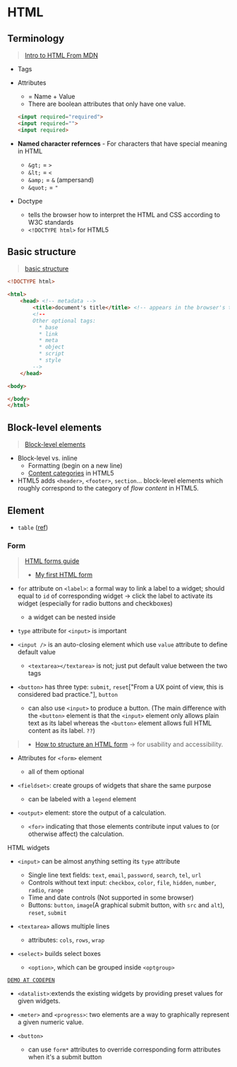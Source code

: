 # HTML
## Terminology
> [Intro to HTML From MDN](https://developer.mozilla.org/en-US/docs/Web/Guide/HTML/Introduction)

* Tags
* Attributes
  * = Name + Value
  * There are boolean attributes that only have one value.
  ```html
  <input required="required">
  <input required="">
  <input required>
  ```

* **Named character refernces** - For characters that have special meaning in HTML
  * `&gt;` = `>`
  * `&lt;` = `<`
  * `&amp;` = `&` (ampersand)
  * `&quot;` = `"`
* Doctype
  * tells the browser how to interpret the HTML and CSS according to W3C standards
  * `<!DOCTYPE html>` for HTML5

## Basic structure
> [basic structure](http://www.sitepoint.com/web-foundations/basic-structure-of-a-web-page/#page-structure__fig-doc-tree)

```HTML
<!DOCTYPE html>

<html>
	<head> <!-- metadata -->
		<title>document's title</title> <!-- appears in the browser's title bar & search result 
        <!--
        Other optional tags:
          * base
          * link
          * meta
          * object
          * script
          * style
        -->
	</head>

<body>

</body>
</html>

```

## Block-level elements
> [Block-level elements](https://developer.mozilla.org/en-US/docs/Web/HTML/Block-level_elements)

* Block-level vs. inline
  * Formatting (begin on a new line)
  * [Content categories](https://developer.mozilla.org/en-US/docs/Web/Guide/HTML/Content_categories) in HTML5
* HTML5 adds `<header>`, `<footer>`, `section`... block-level elements which roughly correspond to the category of *flow content* in HTML5.

## Element
* `table` ([ref](https://developer.mozilla.org/en-US/docs/Web/HTML/Element/table))

### Form
> [HTML forms guide](https://developer.mozilla.org/en-US/docs/Web/Guide/HTML/Forms)
> * [My first HTML form](https://developer.mozilla.org/en-US/docs/Web/Guide/HTML/Forms/My_first_HTML_form)

* `for` attribute on `<label>`: a formal way to link a label to a widget; should equal to `id` of corresponding widget -> click the label to activate its widget (especially for radio buttons and checkboxes)
  * a widget can be nested inside

* `type` attribute for `<input>` is important

* `<input />` is an auto-closing element which use `value` attribute to define default value
  *  `<textarea></textarea>` is not; just put default value between the two tags

* `<button>` has three type: `submit`, `reset`["From a UX point of view, this is considered bad practice."], `button`
  * can also use `<input>` to produce a button. (The main difference with the `<button>` element is that the `<input>` element only allows plain text as its label whereas the `<button>` element allows full HTML content as its label. `??`)

> * [How to structure an HTML form](https://developer.mozilla.org/en-US/docs/Web/Guide/HTML/Forms/How_to_structure_an_HTML_form) -> for usability and accessibility.

* Attributes for `<form>` element
  * all of them optional
* `<fieldset>`: create groups of widgets that share the same purpose
  * can be labeled with a `legend` element

* `<output>` element: store the output of a calculation.
  * `<for>` indicating that those elements contribute input values to (or otherwise affect) the calculation.

HTML widgets
* `<input>` can be almost anything setting its `type` attribute
  * Single line text fields: `text`, `email`, `password`, `search`, `tel`, `url`
  * Controls without text input: `checkbox`, `color`, `file`, `hidden`, `number`, `radio`, `range`
  * Time and date controls (Not supported in some browser)
  * Buttons: `button`, `image`(A graphical submit button, with `src` and `alt`), `reset`, `submit`

* `<textarea>` allows multiple lines
  * attributes: `cols`, `rows`, `wrap`

* `<select>` builds select boxes
  * `<option>`, which can be grouped inside `<optgroup>`

[`DEMO AT CODEPEN`](http://codepen.io/weicliu/pen/oxwwGq)

* `<datalist>`:extends the existing widgets by providing preset values for given widgets.

* `<meter>` and `<progress>`: two elements are a way to graphically represent a given numeric value.

* `<button>`
  * can use `form*` attributes to override corresponding form attributes when it's a submit button